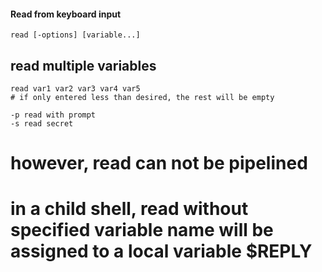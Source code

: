 #### Read from keyboard input
```
read [-options] [variable...]
```

## read multiple variables
```
read var1 var2 var3 var4 var5
# if only entered less than desired, the rest will be empty
```
```
-p read with prompt
-s read secret

```
# however, read can not be pipelined
# in a child shell, read without specified variable name will be assigned to a local variable $REPLY

